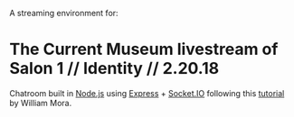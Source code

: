 A streaming environment for:
<br>
# The Current Museum livestream of Salon 1 // Identity // 2.20.18

Chatroom built in [Node.js](http://nodejs.org) using [Express](http://expressjs.com) + [Socket.IO](http://socket.io/) following this [tutorial](http://williammora.com/nodejs-tutorial-building-chatroom-with) by William Mora.
